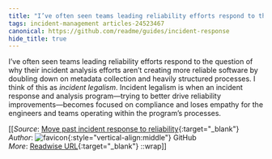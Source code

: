 ```yaml
---
title: "I’ve often seen teams leading reliability efforts respond to the ..."
tags: incident-management articles-24523467
canonical: https://github.com/readme/guides/incident-response
hide_title: true
---
```


I’ve often seen teams leading reliability efforts respond to the question of why their incident analysis efforts aren’t creating more reliable software by doubling down on metadata collection and heavily structured processes. I think of this as *incident legalism*. Incident legalism is when an incident response and analysis program—trying to better drive reliability improvements—becomes focused on compliance and loses empathy for the engineers and teams operating within the program’s processes.


[[_Source_: [Move past incident response to reliability](https://github.com/readme/guides/incident-response){:target="_blank"}<br>
_Author_: ![favicon](https://s2.googleusercontent.com/s2/favicons?domain=github.com){:style="vertical-align:middle"} GitHub<br>
_More_: [Readwise URL](https://readwise.io/open/478344159){:target="_blank"}
::wrap]]